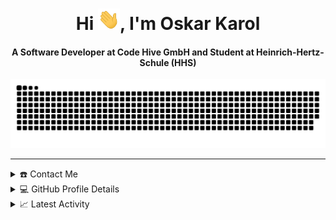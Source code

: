 <div align="center">
<h1 align="center">Hi <img width="35" src="https://github.com/1999AZZAR/1999AZZAR/blob/main/resources/img/waving.gif">, I'm Oskar Karol</h1>
<h4 align="center">A Software Developer at Code Hive GmbH and Student at Heinrich-Hertz-Schule (HHS)</h4>
</div>

<div align="center">
  <img src="https://github.com/1999AZZAR/1999AZZAR/blob/main/resources/img/grid-snake.svg" alt="snake" />
</div>

-----
<details>
  <summary>☎️ Contact Me</summary>
<div>
  <samp>
    <h2 align="center">Feel free to reach out:</h2>
    
   <p align="center">
      <br/>
      <a href="https://www.linkedin.com/in/oskarkarol/" target="_blank"><img align="center"
         src="https://img.shields.io/badge/linkedin-%231DA1F2.svg?style=for-the-badge&logo=linkedin&logoColor=white"
         alt="oskarkarol" height="30"/>
      </a>
      <a href="mailto:oskar.grabowski@code-hive.de" target="_blank"><img align="center"
         src="https://img.shields.io/badge/gmail-EA4335.svg?style=for-the-badge&logo=gmail&logoColor=white"
         alt="work-email" height="30"/>
      </a>
      <a href="https://instagram.com/oskarraw" target="_blank"><img align="center"
         src="https://img.shields.io/badge/instagram-%23E4405F.svg?style=for-the-badge&logo=Instagram&logoColor=white"
         alt="oskarraw" height="30"/>
      </a>
    </p>
    
  </samp>
</div>
</details>
  
  
  
<details>
  <summary>💻 GitHub Profile Details</summary>
  <div>
    <samp>
      <h2 align="center"> GitHub Profile Details</h2>
    <br/>
    
![](http://github-profile-summary-cards.vercel.app/api/cards/profile-details?username=oskarkarol&theme=2077)    
    
</details>
    
    

<details>
  <summary>📈 Latest Activity</summary>
  <samp>    
        
  <h2 align="center">Contribution Graph</h2>
   
        
  <img alt="oskarkarols's Activity Graph"
       src="https://github-readme-activity-graph.vercel.app/graph?username=oskarkarol&bg_color=ffffff&color=000000&line=00f900&point=000000&area=true&hide_border=true" /></a>
        
  </samp>
  </details>
  
<br/>
</details>
